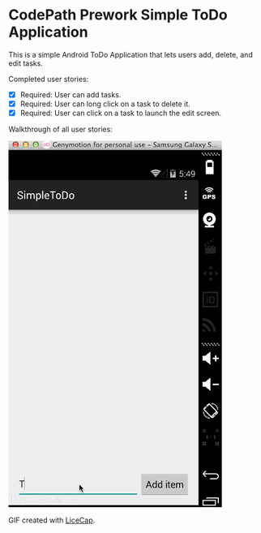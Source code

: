 # CodePath Prework Simple ToDo Application

This is a simple Android ToDo Application that lets users add, delete, and edit tasks.

Completed user stories: 

 * [x] Required: User can add tasks. 
 * [x] Required: User can long click on a task to delete it.
 * [x] Required: User can click on a task to launch the edit screen.

Walkthrough of all user stories:

![Video Walkthrough](todo.gif)

GIF created with [LiceCap](http://www.cockos.com/licecap/).
